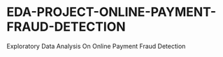 # EDA-PROJECT-ONLINE-PAYMENT-FRAUD-DETECTION
Exploratory Data Analysis On Online Payment Fraud Detection
